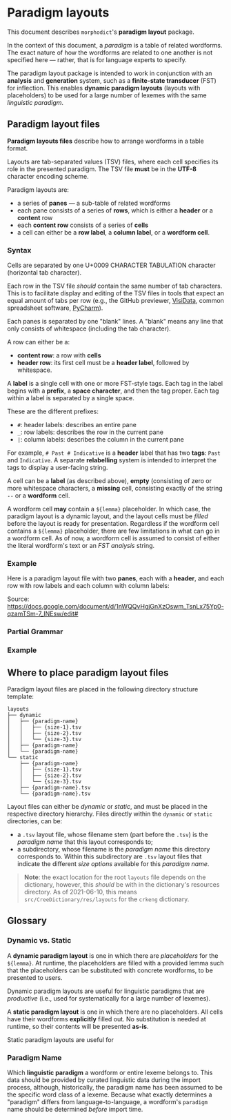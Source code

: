 Paradigm layouts
================

This document describes `morphodict`'s **paradigm layout** package.

In the context of this document, a _paradigm_ is a table of related
wordforms. The exact nature of how the wordforms are related to one
another is not specified here — rather, that is for language experts to
specify.

The paradigm layout package is intended to work in conjunction with an
**analysis** and **generation** system, such as a **finite-state
transducer** (FST) for inflection. This enables **dynamic paradigm
layouts** (layouts with placeholders) to be used for a large number of
lexemes with the same _linguistic paradigm_.

Paradigm layout files
---------------------

**Paradigm layouts files** describe how to arrange wordforms in a table
format.

Layouts are tab-separated values (TSV) files, where each cell specifies
its role in the presented paradigm. The TSV file **must** be in the
**UTF-8** character encoding scheme.

Paradigm layouts are:

 - a series of **panes** — a sub-table of related wordforms
 - each pane consists of a series of **rows**, which is either
   a **header** or a **content** row
 - each **content row** consists of a series of **cells**
 - a cell can either be a **row label**, a **column label**, or
   a **wordform cell**.

### Syntax

Cells are separated by one U+0009 CHARACTER TABULATION character
(horizontal tab character).

Each row in the TSV file _should_ contain the same number of tab
characters. This is to facilitate display and editing of the TSV files
in tools that expect an equal amount of tabs per row (e.g., the GitHub
previewer, [VisiData][vd], common spreadsheet software,
[PyCharm][pycharm-tsv]).

Each panes is separated by one "blank" lines. A "blank" means any line
that only consists of whitespace (including the tab character).

A row can either be a:

 - **content row**: a row with **cells**
 - **header row**: its first cell must be a **header label**, followed
   by whitespace.

A **label** is a single cell with one or more FST-style tags. Each tag
in the label begins with a **prefix**, a **space character**, and then
the tag proper. Each tag within a label is separated by a single space.

These are the different prefixes:

 - `#`: header labels: describes an entire pane
 - `_`: row labels: describes the row in the current pane
 - `|`: column labels: describes the column in the current pane

For example, `# Past # Indicative` is a **header** label that has two
**tags**: `Past` and `Indicative`. A separate **relabelling** system is
intended to interpret the tags to display a user-facing string.

A cell can be a **label** (as described above), **empty** (consisting
of zero or more whitespace characters, a **missing** cell, consisting
exactly of the string `--` or a **wordform** cell.

A wordform cell **may** contain a `${lemma}` placeholder. In which case,
the paradigm layout is a dynamic layout, and the layout cells must be
_filled_ before the layout is ready for presentation. Regardless if the
wordform cell contains a `${lemma}` placeholder, there are few
limitations in what can go in a wordform cell. As of now,
a wordform cell is assumed to consist of either the literal wordform's
text or an _FST analysis_ string.

### Example

Here is a paradigm layout file with two **panes**, each with
a **header**, and each row with row labels and each column with column
labels:

Source: <https://docs.google.com/document/d/1nWQQvHgjGnXzOswm_TsnLx75Yp0-qzamTSm-7_INEsw/edit#>


### Partial Grammar


### Example



[vd]: https://www.visidata.org/
[pycharm-tsv]: https://www.jetbrains.com/help/pycharm/editing-csv-and-tsv-files.html


Where to place paradigm layout files
------------------------------------

Paradigm layout files are placed in the following directory structure
template:

```
layouts
├── dynamic
│   ├── {paradigm-name}
│   │   ├── {size-1}.tsv
│   │   ├── {size-2}.tsv
│   │   └── {size-3}.tsv
│   ├── {paradigm-name}
│   └── {paradigm-name}
└── static
    ├── {paradigm-name}
    │   ├── {size-1}.tsv
    │   ├── {size-2}.tsv
    │   └── {size-3}.tsv
    ├── {paradigm-name}.tsv
    └── {paradigm-name}.tsv
```

Layout files can either be _dynamic_ or _static_, and must be placed in
the respective directory hierarchy. Files directly within the `dynamic`
or `static` directories, can be:

 * a `.tsv` layout file, whose filename stem (part before the `.tsv`) is
   the _paradigm name_ that this layout corresponds to;
 * a subdirectory, whose filename is the _paradigm name_ this directory
   corresponds to. Within this subdirectory are `.tsv` layout files that
   indicate the different _size options_ available for this _paradigm
   name_.

> **Note**: the exact location for the root `layouts` file depends on
> the dictionary, however, this _should_ be with in the dictionary's
> resources directory. As of 2021-06-10, this means
> `src/CreeDictionary/res/layouts` for the `crkeng` dictionary.


Glossary
--------

### Dynamic vs. Static

A **dynamic paradigm layout** is one in which there are *placeholders*
for the `${lemma}`. At runtime, the placeholders are filled with
a provided lemma such that the placeholders can be substituted with
concrete wordforms, to be presented to users.

Dynamic paradigm layouts are useful for linguistic paradigms that are
_productive_ (i.e., used for systematically for a large number of
lexemes).

A **static paradigm layout** is one in which there are no placeholders.
All cells have their wordforms **explicitly** filled out. No
substitution is needed at runtime, so their contents will be presented
**as-is**.

Static paradigm layouts are useful for

### Paradigm Name

Which **linguistic paradigm** a wordform or entire lexeme belongs to.
This data should be provided by curated linguistic data during the
import process, although, historically, the paradigm name has been
assumed to be the specific word class of a lexeme. Because what exactly
determines a "paradigm" differs from language-to-language, a wordform's
`paradigm` name should be determined _before_ import time.
